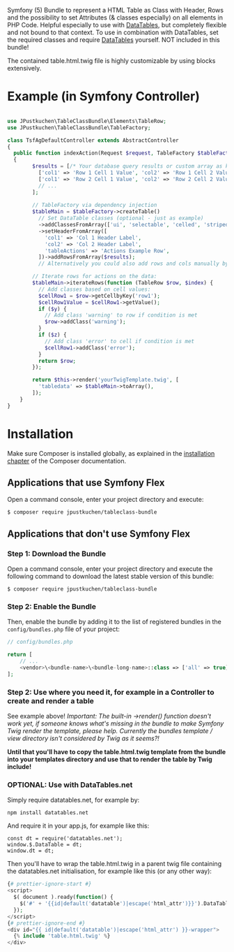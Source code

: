 Symfony (5) Bundle to represent a HTML Table as Class with Header, Rows and the possibility to set Attributes (& classes especially) on all elements in PHP Code.
Helpful especially to use with [DataTables](https://datatables.net/), but completely flexible and not bound to that context. To use in combination with DataTables, set the required classes and require [DataTables](https://datatables.net/) yourself. NOT included in this bundle!

The contained table.html.twig file is highly customizable by using blocks extensively.

# Example (in Symfony Controller)
```php

use JPustkuchen\TableClassBundle\Elements\TableRow;
use JPustkuchen\TableClassBundle\TableFactory;

class TsfAgDefaultController extends AbstractController
{
  public function indexAction(Request $request, TableFactory $tableFactory): Response
  {
        $results = [/* Your database query results or custom array as keyed array with row keys as value keys */
          ['col1' => 'Row 1 Cell 1 Value', 'col2' => 'Row 1 Cell 2 Value'],
          ['col1' => 'Row 2 Cell 1 Value', 'col2' => 'Row 2 Cell 2 Value'],
          // ...
        ];
        
        // TableFactory via dependency injection
        $tableMain = $tableFactory->createTable()
          // Set DataTable classes (optional - just as example)
          ->addClassesFromArray(['ui', 'selectable', 'celled', 'striped', 'stackable', 'table'])
          ->setHeaderFromArray([
            'col1' => 'Col 1 Header Label',
            'col2' => 'Col 2 Header Label',
            'tableActions' => 'Actions Example Row',
          ])->addRowsFromArray($results);
          // Alternatively you could also add rows and cols manually by ->addRow() or ->addColumn().

        // Iterate rows for actions on the data:
        $tableMain->iterateRows(function (TableRow $row, $index) {
          // Add classes based on cell values:
          $cellRow1 = $row->getCellbyKey('row1');
          $cellRow1Value = $cellRow1->getValue();
          if ($y) {
            // Add class 'warning' to row if condition is met
            $row->addClass('warning');
          }
          if ($z) {
            // Add class 'error' to cell if condition is met
            $cellRow1->addClass('error');
          }
          return $row;
        });

        return $this->render('yourTwigTemplate.twig', [
          'tabledata' => $tableMain->toArray(),
        ]);
    }
}
```

# Installation

Make sure Composer is installed globally, as explained in the
[installation chapter](https://getcomposer.org/doc/00-intro.md)
of the Composer documentation.

## Applications that use Symfony Flex

Open a command console, enter your project directory and execute:

```console
$ composer require jpustkuchen/tableclass-bundle
```

## Applications that don't use Symfony Flex

### Step 1: Download the Bundle

Open a command console, enter your project directory and execute the
following command to download the latest stable version of this bundle:

```console
$ composer require jpustkuchen/tableclass-bundle
```

### Step 2: Enable the Bundle

Then, enable the bundle by adding it to the list of registered bundles
in the `config/bundles.php` file of your project:

```php
// config/bundles.php

return [
    // ...
    <vendor>\<bundle-name>\<bundle-long-name>::class => ['all' => true],
];
```

### Step 2: Use where you need it, for example in a Controller to create and render a table

See example above!
*Important: The built-in ->render() function doesn't work yet, if someone knows what's missing in the bundle to make Symfony Twig render the template, please help. Currently the bundles template / view directory isn't considered by Twig as it seems?!*

**Until that you'll have to copy the table.html.twig template from the bundle into your templates directory and use that to render the table by Twig include!**


### OPTIONAL: Use with DataTables.net

Simply require datatables.net, for example by:
~~~
npm install datatables.net
~~~

And require it in your app.js, for example like this:
~~~
const dt = require('datatables.net');
window.$.DataTable = dt;
window.dt = dt;
~~~

Then you'll have to wrap the table.html.twig in a parent twig file containing the datatables.net initialisation, for example like this (or any other way):
```php
{# prettier-ignore-start #}
<script>
  $( document ).ready(function() {
    $('#' + '{{id|default('datatable')|escape('html_attr')}}').DataTable({/* Optional datatables.net Options */});
  });
</script>
{# prettier-ignore-end #}
<div id="{{ id|default('datatable')|escape('html_attr') }}-wrapper">
  {% include 'table.html.twig' %}
</div>
```
